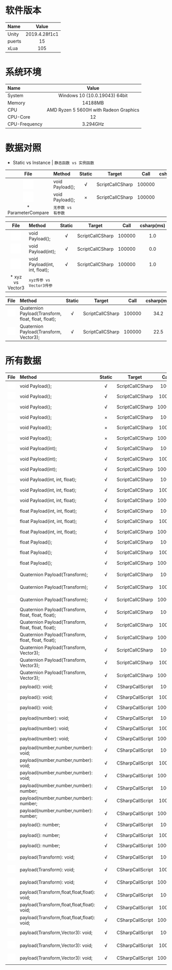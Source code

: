 
# 软件版本
| Name            | Value             |
| :----           | :----:            |
| Unity           | 2019.4.28f1c1               |
| puerts          | 15               |
| xLua            | 105               |
# 系统环境
| Name            | Value             |
| :----           | :----:            |
| System          | Windows 10  (10.0.19043) 64bit               |
| Memory          | 14188MB             |
| CPU             | AMD Ryzen 5 5600H with Radeon Graphics                |
| CPU-Core        | 12               |
| CPU-Frequency   | 3.294GHz            |
# 数据对照
* Static vs Instance | 	`静态函数 vs 实例函数`

| File      | Method    | Static    | Target    | Call      | csharp(ms)| puerts(ms)| xLua(ms)  | csharpResult  | puertsResult  | xLuaResult    |
| :----:    | :----     | :----:    | :----:    | :----:    | :----:    | :----:    | :----:    | :----:        | :----:        | :----:        |
| [![#](/pic/code.png)](/Assets/CScripts/Examples/Example1.cs)       | void Payload();       | √       | ScriptCallCSharp       | 100000       | 1.0       | 215.9       | 252.1       | `null`           | `null`           | `null`          |
| [![#](/pic/code.png)](/Assets/CScripts/Examples/Example2.cs)       | void Payload();       | ×       | ScriptCallCSharp       | 100000       | 1.0       | 213.0       | 349.5       | `null`           | `null`           | `null`          |
* ParameterCompare | 	`无参数 vs 有参数`

| File      | Method    | Static    | Target    | Call      | csharp(ms)| puerts(ms)| xLua(ms)  | csharpResult  | puertsResult  | xLuaResult    |
| :----:    | :----     | :----:    | :----:    | :----:    | :----:    | :----:    | :----:    | :----:        | :----:        | :----:        |
| [![#](/pic/code.png)](/Assets/CScripts/Examples/Example1.cs)       | void Payload();       | √       | ScriptCallCSharp       | 100000       | 1.0       | 215.9       | 252.1       | `null`           | `null`           | `null`          |
| [![#](/pic/code.png)](/Assets/CScripts/Examples/Example3.cs)       | void Payload(int);       | √       | ScriptCallCSharp       | 100000       | 0.0       | 245.4       | 316.6       | `null`           | `null`           | `null`          |
| [![#](/pic/code.png)](/Assets/CScripts/Examples/Example4.cs)       | void Payload(int, int, float);       | √       | ScriptCallCSharp       | 100000       | 1.0       | 326.4       | 348.8       | `null`           | `null`           | `null`          |
* xyz vs Vector3 | 	`xyz传参 vs Vector3传参`

| File      | Method    | Static    | Target    | Call      | csharp(ms)| puerts(ms)| xLua(ms)  | csharpResult  | puertsResult  | xLuaResult    |
| :----:    | :----     | :----:    | :----:    | :----:    | :----:    | :----:    | :----:    | :----:        | :----:        | :----:        |
| [![#](/pic/code.png)](/Assets/CScripts/Examples/Example8.cs)       | Quaternion Payload(Transform, float, float, float);       | √       | ScriptCallCSharp       | 100000       | 34.2       | 506.2       | 442.3       | (-0.1, -0.1, -0.2, -1.0)           | (-0.1, -0.1, -0.2, -1.0)           | (-0.1, -0.1, -0.2, -1.0)          |
| [![#](/pic/code.png)](/Assets/CScripts/Examples/Example9.cs)       | Quaternion Payload(Transform, Vector3);       | √       | ScriptCallCSharp       | 100000       | 22.5       | 437.3       | 402.3       | (-0.3, -0.5, -0.8, -0.3)           | (-0.3, -0.5, -0.8, -0.3)           | (-0.3, -0.5, -0.8, -0.3)          |
# 所有数据
| File      | Method    | Static    | Target    | Call      | csharp(ms)| puerts(ms)| xLua(ms)  | csharpResult  | puertsResult  | xLuaResult    |
| :----:    | :----     | :----:    | :----:    | :----:    | :----:    | :----:    | :----:    | :----:        | :----:        | :----:        |
| [![#](/pic/code.png)](/Assets/CScripts/Examples/Example1.cs)       | void Payload();       | √       | ScriptCallCSharp       | 1000       | 0.0       | 3.9       | 21.1       | `null`           | `null`           | `null`          |
| [![#](/pic/code.png)](/Assets/CScripts/Examples/Example1.cs)       | void Payload();       | √       | ScriptCallCSharp       | 10000       | 0.0       | 20.5       | 25.4       | `null`           | `null`           | `null`          |
| [![#](/pic/code.png)](/Assets/CScripts/Examples/Example1.cs)       | void Payload();       | √       | ScriptCallCSharp       | 100000       | 1.0       | 215.9       | 252.1       | `null`           | `null`           | `null`          |
| [![#](/pic/code.png)](/Assets/CScripts/Examples/Example2.cs)       | void Payload();       | ×       | ScriptCallCSharp       | 1000       | 1.0       | 5.9       | 6.8       | `null`           | `null`           | `null`          |
| [![#](/pic/code.png)](/Assets/CScripts/Examples/Example2.cs)       | void Payload();       | ×       | ScriptCallCSharp       | 10000       | 0.0       | 19.5       | 34.2       | `null`           | `null`           | `null`          |
| [![#](/pic/code.png)](/Assets/CScripts/Examples/Example2.cs)       | void Payload();       | ×       | ScriptCallCSharp       | 100000       | 1.0       | 213.0       | 349.5       | `null`           | `null`           | `null`          |
| [![#](/pic/code.png)](/Assets/CScripts/Examples/Example3.cs)       | void Payload(int);       | √       | ScriptCallCSharp       | 1000       | 0.0       | 4.9       | 3.9       | `null`           | `null`           | `null`          |
| [![#](/pic/code.png)](/Assets/CScripts/Examples/Example3.cs)       | void Payload(int);       | √       | ScriptCallCSharp       | 10000       | 0.0       | 35.2       | 27.4       | `null`           | `null`           | `null`          |
| [![#](/pic/code.png)](/Assets/CScripts/Examples/Example3.cs)       | void Payload(int);       | √       | ScriptCallCSharp       | 100000       | 0.0       | 245.4       | 316.6       | `null`           | `null`           | `null`          |
| [![#](/pic/code.png)](/Assets/CScripts/Examples/Example4.cs)       | void Payload(int, int, float);       | √       | ScriptCallCSharp       | 1000       | 0.0       | 3.9       | 5.7       | `null`           | `null`           | `null`          |
| [![#](/pic/code.png)](/Assets/CScripts/Examples/Example4.cs)       | void Payload(int, int, float);       | √       | ScriptCallCSharp       | 10000       | 0.0       | 29.3       | 33.2       | `null`           | `null`           | `null`          |
| [![#](/pic/code.png)](/Assets/CScripts/Examples/Example4.cs)       | void Payload(int, int, float);       | √       | ScriptCallCSharp       | 100000       | 1.0       | 326.4       | 348.8       | `null`           | `null`           | `null`          |
| [![#](/pic/code.png)](/Assets/CScripts/Examples/Example5.cs)       | float Payload(int, int, float);       | √       | ScriptCallCSharp       | 1000       | 0.0       | 7.8       | 7.8       | 1501500           | 1501500           | 1501500          |
| [![#](/pic/code.png)](/Assets/CScripts/Examples/Example5.cs)       | float Payload(int, int, float);       | √       | ScriptCallCSharp       | 10000       | 0.0       | 46.9       | 39.5       | 1.500183E+08           | 1.50015E+08           | 150015000          |
| [![#](/pic/code.png)](/Assets/CScripts/Examples/Example5.cs)       | float Payload(int, int, float);       | √       | ScriptCallCSharp       | 100000       | 2.0       | 417.2       | 394.4       | 1.500022E+10           | 1.500015E+10           | 15000150000          |
| [![#](/pic/code.png)](/Assets/CScripts/Examples/Example6.cs)       | float Payload();       | √       | ScriptCallCSharp       | 1000       | 1.0       | 22.9       | 5.0       | 6000           | 6000           | 6000          |
| [![#](/pic/code.png)](/Assets/CScripts/Examples/Example6.cs)       | float Payload();       | √       | ScriptCallCSharp       | 10000       | 0.0       | 20.5       | 30.5       | 60000           | 60000           | 60000          |
| [![#](/pic/code.png)](/Assets/CScripts/Examples/Example6.cs)       | float Payload();       | √       | ScriptCallCSharp       | 100000       | 1.0       | 260.1       | 313.4       | 600000           | 600000           | 600000          |
| [![#](/pic/code.png)](/Assets/CScripts/Examples/Example7.cs)       | Quaternion Payload(Transform);       | √       | ScriptCallCSharp       | 1000       | 2.9       | 24.2       | 18.6       | (0.3, 0.3, 0.3, -0.8)           | (0.3, 0.3, 0.3, -0.8)           | (0.3, 0.3, 0.3, -0.8)          |
| [![#](/pic/code.png)](/Assets/CScripts/Examples/Example7.cs)       | Quaternion Payload(Transform);       | √       | ScriptCallCSharp       | 10000       | 2.9       | 34.3       | 36.2       | (-0.1, -0.1, -0.1, 1.0)           | (-0.1, -0.1, -0.1, 1.0)           | (-0.1, -0.1, -0.1, 1.0)          |
| [![#](/pic/code.png)](/Assets/CScripts/Examples/Example7.cs)       | Quaternion Payload(Transform);       | √       | ScriptCallCSharp       | 100000       | 22.0       | 380.8       | 344.1       | (-0.5, -0.4, -0.4, 0.6)           | (-0.5, -0.4, -0.4, 0.6)           | (-0.5, -0.4, -0.4, 0.6)          |
| [![#](/pic/code.png)](/Assets/CScripts/Examples/Example8.cs)       | Quaternion Payload(Transform, float, float, float);       | √       | ScriptCallCSharp       | 1000       | 1.0       | 5.9       | 21.5       | (-0.4, -0.5, -0.7, -0.2)           | (-0.4, -0.5, -0.7, -0.2)           | (-0.4, -0.5, -0.7, -0.2)          |
| [![#](/pic/code.png)](/Assets/CScripts/Examples/Example8.cs)       | Quaternion Payload(Transform, float, float, float);       | √       | ScriptCallCSharp       | 10000       | 3.9       | 46.9       | 42.0       | (0.4, 0.5, 0.7, 0.0)           | (0.4, 0.5, 0.7, 0.0)           | (0.4, 0.5, 0.7, 0.0)          |
| [![#](/pic/code.png)](/Assets/CScripts/Examples/Example8.cs)       | Quaternion Payload(Transform, float, float, float);       | √       | ScriptCallCSharp       | 100000       | 34.2       | 506.2       | 442.3       | (-0.1, -0.1, -0.2, -1.0)           | (-0.1, -0.1, -0.2, -1.0)           | (-0.1, -0.1, -0.2, -1.0)          |
| [![#](/pic/code.png)](/Assets/CScripts/Examples/Example9.cs)       | Quaternion Payload(Transform, Vector3);       | √       | ScriptCallCSharp       | 1000       | 1.0       | 9.4       | 9.8       | (0.3, 0.5, 0.7, 0.4)           | (0.3, 0.5, 0.7, 0.4)           | (0.3, 0.5, 0.7, 0.4)          |
| [![#](/pic/code.png)](/Assets/CScripts/Examples/Example9.cs)       | Quaternion Payload(Transform, Vector3);       | √       | ScriptCallCSharp       | 10000       | 2.0       | 41.5       | 39.1       | (-0.3, -0.5, -0.8, 0.1)           | (-0.3, -0.5, -0.8, 0.1)           | (-0.3, -0.5, -0.8, 0.1)          |
| [![#](/pic/code.png)](/Assets/CScripts/Examples/Example9.cs)       | Quaternion Payload(Transform, Vector3);       | √       | ScriptCallCSharp       | 100000       | 22.5       | 437.3       | 402.3       | (-0.3, -0.5, -0.8, -0.3)           | (-0.3, -0.5, -0.8, -0.3)           | (-0.3, -0.5, -0.8, -0.3)          |
| [![#](/pic/code.png)](/Assets/CScripts/Examples/Example101.cs)       | payload(): void;       | √       | CSharpCallScript       | 1000       | `fail`       | 7.8       | 3.9       | `null`           | `null`           | `null`          |
| [![#](/pic/code.png)](/Assets/CScripts/Examples/Example101.cs)       | payload(): void;       | √       | CSharpCallScript       | 10000       | `fail`       | 3.9       | 0.0       | `null`           | `null`           | `null`          |
| [![#](/pic/code.png)](/Assets/CScripts/Examples/Example101.cs)       | payload(): void;       | √       | CSharpCallScript       | 100000       | `fail`       | 28.3       | 6.8       | `null`           | `null`           | `null`          |
| [![#](/pic/code.png)](/Assets/CScripts/Examples/Example103.cs)       | payload(number): void;       | √       | CSharpCallScript       | 1000       | `fail`       | 3.9       | 1.0       | `null`           | `null`           | `null`          |
| [![#](/pic/code.png)](/Assets/CScripts/Examples/Example103.cs)       | payload(number): void;       | √       | CSharpCallScript       | 10000       | `fail`       | 4.9       | 1.0       | `null`           | `null`           | `null`          |
| [![#](/pic/code.png)](/Assets/CScripts/Examples/Example103.cs)       | payload(number): void;       | √       | CSharpCallScript       | 100000       | `fail`       | 46.1       | 8.8       | `null`           | `null`           | `null`          |
| [![#](/pic/code.png)](/Assets/CScripts/Examples/Example104.cs)       | payload(number,number,number): void;       | √       | CSharpCallScript       | 1000       | `fail`       | 2.9       | 1.0       | `null`           | `null`           | `null`          |
| [![#](/pic/code.png)](/Assets/CScripts/Examples/Example104.cs)       | payload(number,number,number): void;       | √       | CSharpCallScript       | 10000       | `fail`       | 5.9       | 1.0       | `null`           | `null`           | `null`          |
| [![#](/pic/code.png)](/Assets/CScripts/Examples/Example104.cs)       | payload(number,number,number): void;       | √       | CSharpCallScript       | 100000       | `fail`       | 69.4       | 9.8       | `null`           | `null`           | `null`          |
| [![#](/pic/code.png)](/Assets/CScripts/Examples/Example105.cs)       | payload(number,number,number): number;       | √       | CSharpCallScript       | 1000       | `fail`       | 2.9       | 2.0       | `null`           | 1501500           | 1501500          |
| [![#](/pic/code.png)](/Assets/CScripts/Examples/Example105.cs)       | payload(number,number,number): number;       | √       | CSharpCallScript       | 10000       | `fail`       | 7.8       | 2.0       | `null`           | 1.500183E+08           | 1.500183E+08          |
| [![#](/pic/code.png)](/Assets/CScripts/Examples/Example105.cs)       | payload(number,number,number): number;       | √       | CSharpCallScript       | 100000       | `fail`       | 82.1       | 12.7       | `null`           | 1.500022E+10           | 1.500022E+10          |
| [![#](/pic/code.png)](/Assets/CScripts/Examples/Example106.cs)       | payload(): number;       | √       | CSharpCallScript       | 1000       | `fail`       | 2.9       | 1.0       | `null`           | 6000           | 6000          |
| [![#](/pic/code.png)](/Assets/CScripts/Examples/Example106.cs)       | payload(): number;       | √       | CSharpCallScript       | 10000       | `fail`       | 6.8       | 1.0       | `null`           | 60000           | 60000          |
| [![#](/pic/code.png)](/Assets/CScripts/Examples/Example106.cs)       | payload(): number;       | √       | CSharpCallScript       | 100000       | `fail`       | 61.1       | 9.8       | `null`           | 600000           | 600000          |
| [![#](/pic/code.png)](/Assets/CScripts/Examples/Example107.cs)       | payload(Transform): void;       | √       | CSharpCallScript       | 1000       | `fail`       | 14.7       | 13.7       | `null`           | (0.3, 0.3, 0.3, -0.8)           | (0.3, 0.3, 0.3, -0.8)          |
| [![#](/pic/code.png)](/Assets/CScripts/Examples/Example107.cs)       | payload(Transform): void;       | √       | CSharpCallScript       | 10000       | `fail`       | 89.9       | 86.0       | `null`           | (-0.1, -0.1, -0.1, 1.0)           | (-0.1, -0.1, -0.1, 1.0)          |
| [![#](/pic/code.png)](/Assets/CScripts/Examples/Example107.cs)       | payload(Transform): void;       | √       | CSharpCallScript       | 100000       | `fail`       | 634.2       | 843.1       | `null`           | (-0.5, -0.4, -0.4, 0.6)           | (-0.5, -0.4, -0.4, 0.6)          |
| [![#](/pic/code.png)](/Assets/CScripts/Examples/Example108.cs)       | payload(Transform,float,float,float): void;       | √       | CSharpCallScript       | 1000       | `fail`       | 28.3       | 9.8       | `null`           | (-0.4, -0.5, -0.7, -0.2)           | (-0.4, -0.5, -0.7, -0.2)          |
| [![#](/pic/code.png)](/Assets/CScripts/Examples/Example108.cs)       | payload(Transform,float,float,float): void;       | √       | CSharpCallScript       | 10000       | `fail`       | 61.6       | 88.9       | `null`           | (0.4, 0.5, 0.7, 0.0)           | (0.4, 0.5, 0.7, 0.0)          |
| [![#](/pic/code.png)](/Assets/CScripts/Examples/Example108.cs)       | payload(Transform,float,float,float): void;       | √       | CSharpCallScript       | 100000       | `fail`       | 642.6       | 821.2       | `null`           | (-0.1, -0.1, -0.2, -1.0)           | (-0.1, -0.1, -0.2, -1.0)          |
| [![#](/pic/code.png)](/Assets/CScripts/Examples/Example109.cs)       | payload(Transform,Vector3): void;       | √       | CSharpCallScript       | 1000       | `fail`       | 12.7       | 12.7       | `null`           | (0.3, 0.5, 0.7, 0.4)           | (0.3, 0.5, 0.7, 0.4)          |
| [![#](/pic/code.png)](/Assets/CScripts/Examples/Example109.cs)       | payload(Transform,Vector3): void;       | √       | CSharpCallScript       | 10000       | `fail`       | 101.6       | 96.7       | `null`           | (-0.3, -0.5, -0.8, 0.1)           | (-0.3, -0.5, -0.8, 0.1)          |
| [![#](/pic/code.png)](/Assets/CScripts/Examples/Example109.cs)       | payload(Transform,Vector3): void;       | √       | CSharpCallScript       | 100000       | `fail`       | 896.0       | 989.0       | `null`           | (-0.3, -0.5, -0.8, -0.3)           | (-0.3, -0.5, -0.8, -0.3)          |